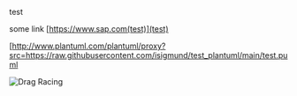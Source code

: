 test

some link [https://www.sap.com(test)](test)

[http://www.plantuml.com/plantuml/proxy?src=https://raw.githubusercontent.com/isigmund/test_plantuml/main/test.puml

![Drag Racing](http://www.plantuml.com/plantuml/proxy?src=https://raw.githubusercontent.com/isigmund/test_plantuml/main/test.puml)
